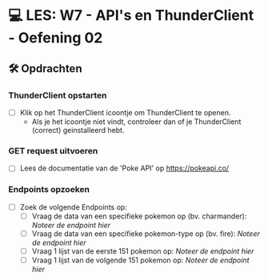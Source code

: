 # 💻 LES: W7 - API's en ThunderClient - Oefening 02

## 🛠️ Opdrachten

### ThunderClient opstarten

 - [ ] Klik op het ThunderClient icoontje om ThunderClient te openen.
   - Als je het icoontje niet vindt, controleer dan of je ThunderClient (correct) geinstalleerd hebt.

### GET request uitvoeren

 - [ ] Lees de documentatie van de 'Poke API' op https://pokeapi.co/

### Endpoints opzoeken

 - [ ] Zoek de volgende Endpoints op:
   - [ ] Vraag de data van een specifieke pokemon op (bv. charmander): *Noteer de endpoint hier*
   - [ ] Vraag de data van een specifieke pokemon-type op (bv. fire): *Noteer de endpoint hier*
   - [ ] Vraag 1 lijst van de eerste 151 pokemon op: *Noteer de endpoint hier*
   - [ ] Vraag 1 lijst van de volgende 151 pokemon op: *Noteer de endpoint hier*
